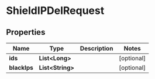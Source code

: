 

# ShieldIPDelRequest


## Properties

Name | Type | Description | Notes
------------ | ------------- | ------------- | -------------
**ids** | **List&lt;Long&gt;** |  |  [optional]
**blackIps** | **List&lt;String&gt;** |  |  [optional]



